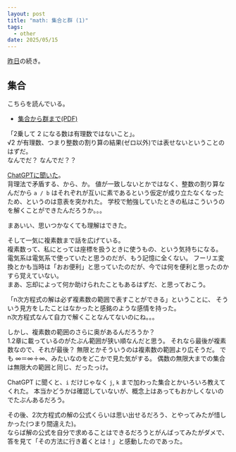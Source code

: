 ```yaml
---
layout: post
title: "math: 集合と群 (1)"
tags:
  - other
date: 2025/05/15
---
```


[昨日](20250514-math.md)の続き。

## 集合

こちらを読んでいる。

* [集合から群まで(PDF)](https://www.kaijo.ed.jp/wp-content/uploads/2016/02/2011summer_2Ozawa.pdf)

「2乗して 2 になる数は有理数ではないこと」。  
√2 が有理数、つまり整数の割り算の結果(ゼロ以外)では表せないということのはずだ。  
なんでだ？ なんでだ？？

[ChatGPTに聞いた](https://chatgpt.com/share/6825f158-b780-8010-93c9-5815c0c8bd8b)。  
背理法で矛盾する、から、か。
値が一致しないとかではなく、整数の割り算なんだから `a / b` はそれぞれが互いに素であるという仮定が成り立たなくなったため、というのは意表を突かれた。
学校で勉強していたときの私はこういうのを解くことができたんだろうか。。。

まあいい、思いつかなくても理解はできた。

そして一気に複素数まで話を広げている。  
複素数って、私にとっては座標を扱うときに使うもの、という気持ちになる。  
電気系は電気系で使っていたと思うのだが、もう記憶に全くない。
フーリエ変換とかも当時は「おお便利」と思っていたのだが、今では何を便利と思ったのかすら覚えていない。  
まあ、忘却によって何か助けられたこともあるはずだ、と思っておこう。

「n次方程式の解は必ず複素数の範囲で表すことができる」ということに、
そういう見方をしたことはなかったと感銘のような感情を持った。  
n次方程式なんて自力で解くことなんてないのにね。。。

しかし、複素数の範囲のさらに奥があるんだろうか？  
1.2章に載っているのがたぶん範囲が狭い順なんだと思う。
それなら最後が複素数なので、それが最後？ 
無限とかそういうのは複素数の範囲より広そうだ。
でも ∞＝∞＋∞、みたいなのをどこかで見た気がする。
偶数の無限大までの集合は無限大の範囲と同じ、だったっけ。

ChatGPT に聞くと、`i` だけじゃなく `j`, `k` まで加わった集合とかいろいろ教えてくれた。
本当かどうかは確認していないが、概念上はあってもおかしくないのでたぶんあるだろう。

その後、2次方程式の解の公式くらいは思い出せるだろう、とやってみたが惜しかった(つまり間違えた)。  
ならば解の公式を自分で求めることはできるだろうとがんばってみたがダメで、答を見て「その方法に行き着くとは！」と感動したのであった。
